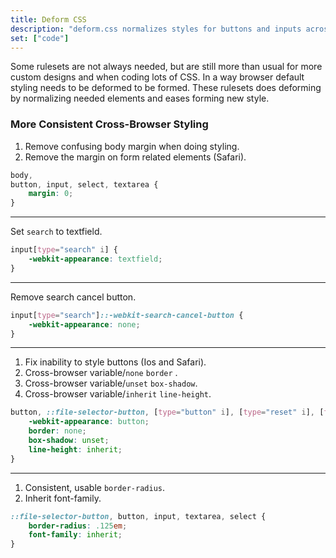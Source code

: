 ```yaml
---
title: Deform CSS
description: "deform.css normalizes styles for buttons and inputs across browsers."
set: ["code"]
---
```


Some rulesets are not always needed, but are still more than usual for more custom designs and when coding lots of CSS. In a way browser default styling needs to be deformed to be formed. These rulesets does deforming by normalizing needed elements and eases forming new style.

### More Consistent Cross-Browser Styling

1. Remove confusing body margin when doing styling.
3. Remove the margin on form related elements (Safari).

```css
body,
button, input, select, textarea {
	margin: 0;
}
```

---

Set `search` to textfield.

```css
input[type="search" i] {
	-webkit-appearance: textfield;
}
```

---

Remove search cancel button.

```css
input[type="search"]::-webkit-search-cancel-button {
	-webkit-appearance: none;
}
```

---

1. Fix inability to style buttons (Ios and Safari).
2. Cross-browser variable/`none` `border` .
3. Cross-browser variable/`unset` `box-shadow`.
4. Cross-browser variable/`inherit` `line-height`.

```css
button, ::file-selector-button, [type="button" i], [type="reset" i], [type="submit" i] {
	-webkit-appearance: button;
	border: none;
	box-shadow: unset;
	line-height: inherit;
}
```

---

1. Consistent, usable `border-radius`.
2. Inherit font-family.

```css
::file-selector-button, button, input, textarea, select {
	border-radius: .125em;
	font-family: inherit;
}
```


<!--
### Notes

- Think about what CSS is/can be used to, and in what order from basic to advanced sites/apps: typography, layouts, usability, accessibility, more typography and graphical design, animations, 3D rendering.

- If all needed elements where to be normalized across browsers, that would cause a lot of unused code for most apps and sites. Rather style those elements when they are used a lot. Perhaps it can be code-split. It obviously results in more focused and lean CSS when only what really needs correction is styled.
-->

[amcr]: https://piccalil.li/blog/a-modern-css-reset/
[cc]: https://cube.fyi/
[cr]: https://github.com/jensimmons/cssremedy
[mn]: https://github.com/sindresorhus/modern-normalize
[ms]: https://some.makeup/style
[nc]: https://github.com/necolas/normalize.css/
[op]: https://open-props.style/
[sc]: https://github.com/csstools/sanitize.css

<script>
	import Details from "$libs/Details.svelte"
</script>

<style>
	/* Book style stuff */

	p {
		margin-block-end: 0;
	}

	ol, ul,
	li > p,
	p + p {
		margin-block-start: 0;
	}

	p + p {
		text-indent: var(--space);
	}
</style>
